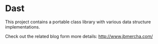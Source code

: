 Dast
====

This project contains a portable class library with various data structure implementations.

Check out the related blog form more details: http://www.jbmercha.com/
